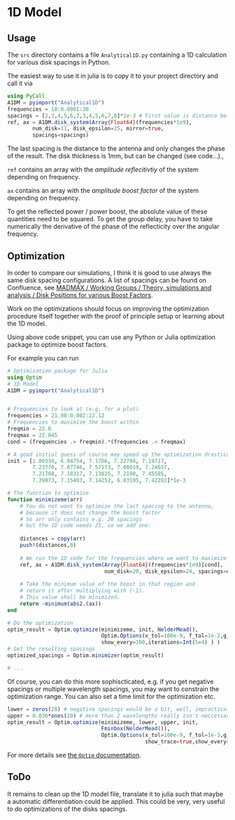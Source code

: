 # 1D Model

## Usage
The `src` directory contains a file `Analytical1D.py` containing a 1D calculation for various disk spacings in Python.

The easiest way to use it in julia is to copy it to your project directory and call it via
```julia
using PyCall
A1DM = pyimport("Analytical1D")
frequencies = 10:0.0001:30
spacings = [2,3,4,5,6,2,3,4,5,6,7,0]*1e-3 # First value is distance between mirror and first disk
ref, ax = A1DM.disk_system(Array{Float64}(frequencies*1e9),
        num_disk=11, disk_epsilon=25, mirror=true,
        spacings=spacings)
```


The last spacing is the distance to the antenna and only changes the phase of the result.
The disk thickness is 1mm, but can be changed (see code...).,



`ref` contains an array with the _amplitude reflecitivtiy_ of the system depending on frequency.

`ax` contains an array with the _amplitude boost factor_ of the system depending on frequency.

To get the reflected power / power boost, the absolute value of these quantities need to be squared.
To get the group delay, you have to take numerically the derivative of the phase of the reflecticity over the angular frequency.

## Optimization
In order to compare our simulations, I think it is good to use always the same disk spacing configurations. A list of spacings can be found on Confluence, see [MADMAX / Working Groups / Theory, simulations and analysis / Disk Positions for various Boost Factors](https://confluence.desy.de/pages/viewpage.action?pageId=118280190).

Work on the optimizations should focus on improving the optimization procedure itself together with the proof of principle setup or learning about the 1D model.

Using above code snippet, you can use any Python or Julia optimization package to optimize boost factors.

For example you can run

```julia
# Optimization package for Julia
using Optim
# 1D Model
A1DM = pyimport("Analytical1D")


# Frequencies to look at (e.g. for a plot)
frequencies = 21.98:0.002:22.12
# Frequencies to maximize the boost within
freqmin = 22.0
freqmax = 22.045
cond = (frequencies .> freqmin).*(frequencies .< freqmax)

# A good initial guess of course may speed up the optimization drastically.
init = [1.00334, 6.94754, 7.1766, 7.22788, 7.19717,
        7.23776, 7.07746, 7.57173, 7.08019, 7.24657,
        7.21708, 7.18317, 7.13025, 7.2198, 7.45585,
        7.39873, 7.15403, 7.14252, 6.83105, 7.42282]*1e-3 

# The function to optimize
function minimizeme(arr)
    # You do not want to optimize the last spacing to the antenna,
    # because it does not change the boost factor
    # So arr only contains e.g. 20 spacings
    # but the 1D code needs 21, so we add one:
    
    distances = copy(arr)
    push!(distances,0)
    
    # We run the 1D code for the frequencies where we want to maximize the boost 
    ref, ax = A1DM.disk_system(Array{Float64}(frequencies*1e9)[cond], 
                               num_disk=20, disk_epsilon=24, spacings=distances)
    
    # Take the minimum value of the boost in that region and
    # return it after multiplying with (-1).
    # This value shall be minimized.
    return -minimum(abs2.(ax))
end

# Do the optimization
optim_result = Optim.optimize(minimizeme, init, NelderMead(), 
                              Optim.Options(x_tol=100e-9, f_tol=1e-2,g_tol=1e-5,show_trace=true,
                              show_every=100,iterations=Int(5e4) ) )
# Get the resulting spacings
optimized_spacings = Optim.minimizer(optim_result)

# ... 
```

Of course, you can do this more sophiscticated, e.g. if you get negative spacings or multiple wavelength spacings, you may want to constrain the optimization range. You can also set a time limit for the optimization etc.
```julia
lower = zeros(20) # negative spacings would be a bit, well, impractical..
upper = 0.036*ones(20) # more than 2 wavelengths really isn't neccessary...
optim_result = Optim.optimize(minimizeme, lower, upper, init,  
                              Fminbox(NelderMead()), 
                              Optim.Options(x_tol=100e-9, f_tol=1e-3,g_tol=1e-5,
                                            show_trace=true,show_every=100,time_limit=43200. ) )
```
For more details see [the `Optim` documentation](http://julianlsolvers.github.io/Optim.jl/stable/).

## ToDo
It remains to clean up the 1D model file, translate it to julia such that maybe a automatic differentiation could be applied. This could be very, very useful to do optimizations of the disks spacings.
